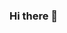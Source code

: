 ### Hi there 👋

<!--
**RepairLab2207/RepairLab2207** is a ✨ _special_ ✨ repository because its `README.md` (this file) appears on your GitHub profile.

